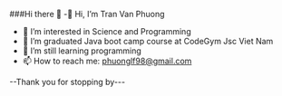 ###Hi there 👋
 -👋 Hi, I’m Tran Van Phuong
 - 👀 I’m interested in Science and Programming
 - 🌱 I’m graduated Java boot camp course at CodeGym Jsc Viet Nam
 - 🌱 I’m still learning programming
 - 📫 How to reach me: phuonglf98@gmail.com

--Thank you for stopping by---
